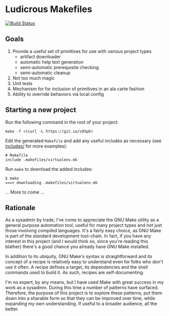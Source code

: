 # Ludicrous Makefiles

[![Build Status](https://travis-ci.org/martinwalsh/ludicrous-makefiles.svg?branch=master)](https://travis-ci.org/martinwalsh/ludicrous-makefiles)

## Goals

1. Provide a useful set of primitives for use with various project types
    - artifact downloader
    - automatic help text generation
    - semi-automatic prerequisite checking
    - semi-automatic cleanup
2. Not too much magic
3. Unit tests
4. Mechanism for for inclusion of primitives in an ala carte fashion
5. Ability to override behaviors via local config

## Starting a new project

Run the following command in the root of your project:

```
make -f <(curl -L https://git.io/v93pb)
```

Edit the generated `Makefile` and add any useful includes as necessary (see
[includes/](https://github.com/martinwalsh/ludicrous-makefiles/tree/master/includes) for more
examples):

```
# Makefile
include .makefiles/virtualenv.mk
```

Run `make` to download the added includes:

```
$ make
===> downloading .makefiles/virtualenv.mk
```

... More to come ...

## Rationale

As a sysadmin by trade, I've come to appreciate the GNU Make utility as a general purpose automation
tool, useful for many project types and not just those involving compiled languages. It's a fairly
easy choice, as GNU Make is part of the standard development tool-chain.  In fact, if you have any
interest in this project (and I would think so, since you're reading this blather) there's a good
chance you already have GNU Make installed.

In addition to its ubiquity, GNU Make's syntax is straightforward and its concept of a recipe is
relatively easy to understand even for folks who don't use it often. A recipe defines a target, its
dependencies and the shell commands used to build it. As such, recipes are self-documenting.

I'm no expert, by any means, but I have used Make with great success in my work as a sysadmin.
During this time a number of patterns have surfaced. Therefore, the purpose of this project is to
explore these patterns, put them down into a sharable form so that they can be improved over time,
while expanding my own understanding. If useful to a broader audience, all the better.
